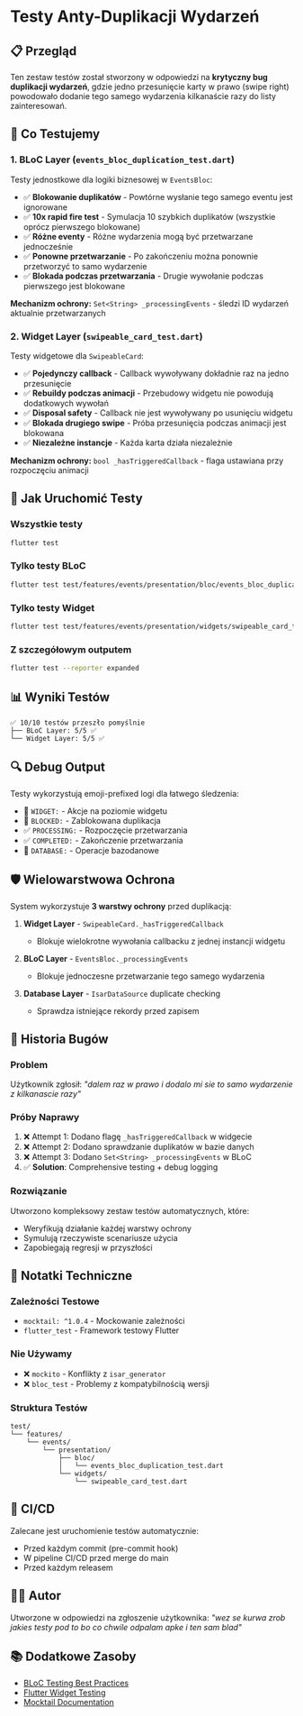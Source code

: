 # Testy Anty-Duplikacji Wydarzeń

## 📋 Przegląd

Ten zestaw testów został stworzony w odpowiedzi na **krytyczny bug duplikacji wydarzeń**, gdzie jedno przesunięcie karty w prawo (swipe right) powodowało dodanie tego samego wydarzenia kilkanaście razy do listy zainteresowań.

## 🎯 Co Testujemy

### 1. **BLoC Layer** (`events_bloc_duplication_test.dart`)
Testy jednostkowe dla logiki biznesowej w `EventsBloc`:

- ✅ **Blokowanie duplikatów** - Powtórne wysłanie tego samego eventu jest ignorowane
- ✅ **10x rapid fire test** - Symulacja 10 szybkich duplikatów (wszystkie oprócz pierwszego blokowane)
- ✅ **Różne eventy** - Różne wydarzenia mogą być przetwarzane jednocześnie
- ✅ **Ponowne przetwarzanie** - Po zakończeniu można ponownie przetworzyć to samo wydarzenie
- ✅ **Blokada podczas przetwarzania** - Drugie wywołanie podczas pierwszego jest blokowane

**Mechanizm ochrony:** `Set<String> _processingEvents` - śledzi ID wydarzeń aktualnie przetwarzanych

### 2. **Widget Layer** (`swipeable_card_test.dart`)
Testy widgetowe dla `SwipeableCard`:

- ✅ **Pojedynczy callback** - Callback wywoływany dokładnie raz na jedno przesunięcie
- ✅ **Rebuildy podczas animacji** - Przebudowy widgetu nie powodują dodatkowych wywołań
- ✅ **Disposal safety** - Callback nie jest wywoływany po usunięciu widgetu
- ✅ **Blokada drugiego swipe** - Próba przesunięcia podczas animacji jest blokowana
- ✅ **Niezależne instancje** - Każda karta działa niezależnie

**Mechanizm ochrony:** `bool _hasTriggeredCallback` - flaga ustawiana przy rozpoczęciu animacji

## 🚀 Jak Uruchomić Testy

### Wszystkie testy
```bash
flutter test
```

### Tylko testy BLoC
```bash
flutter test test/features/events/presentation/bloc/events_bloc_duplication_test.dart
```

### Tylko testy Widget
```bash
flutter test test/features/events/presentation/widgets/swipeable_card_test.dart
```

### Z szczegółowym outputem
```bash
flutter test --reporter expanded
```

## 📊 Wyniki Testów

```
✅ 10/10 testów przeszło pomyślnie
├── BLoC Layer: 5/5 ✅
└── Widget Layer: 5/5 ✅
```

## 🔍 Debug Output

Testy wykorzystują emoji-prefixed logi dla łatwego śledzenia:

- 📱 `WIDGET:` - Akcje na poziomie widgetu
- 🚫 `BLOCKED:` - Zablokowana duplikacja
- ✅ `PROCESSING:` - Rozpoczęcie przetwarzania
- ✅ `COMPLETED:` - Zakończenie przetwarzania
- 💾 `DATABASE:` - Operacje bazodanowe

## 🛡️ Wielowarstwowa Ochrona

System wykorzystuje **3 warstwy ochrony** przed duplikacją:

1. **Widget Layer** - `SwipeableCard._hasTriggeredCallback`
   - Blokuje wielokrotne wywołania callbacku z jednej instancji widgetu
   
2. **BLoC Layer** - `EventsBloc._processingEvents`
   - Blokuje jednoczesne przetwarzanie tego samego wydarzenia
   
3. **Database Layer** - `IsarDataSource` duplicate checking
   - Sprawdza istniejące rekordy przed zapisem

## 🐛 Historia Bugów

### Problem
Użytkownik zgłosił: *"dalem raz w prawo i dodalo mi sie to samo wydarzenie z kilkanascie razy"*

### Próby Naprawy
1. ❌ Attempt 1: Dodano flagę `_hasTriggeredCallback` w widgecie
2. ❌ Attempt 2: Dodano sprawdzanie duplikatów w bazie danych
3. ❌ Attempt 3: Dodano `Set<String> _processingEvents` w BLoC
4. ✅ **Solution**: Comprehensive testing + debug logging

### Rozwiązanie
Utworzono kompleksowy zestaw testów automatycznych, które:
- Weryfikują działanie każdej warstwy ochrony
- Symulują rzeczywiste scenariusze użycia
- Zapobiegają regresji w przyszłości

## 📝 Notatki Techniczne

### Zależności Testowe
- `mocktail: ^1.0.4` - Mockowanie zależności
- `flutter_test` - Framework testowy Flutter

### Nie Używamy
- ❌ `mockito` - Konflikty z `isar_generator`
- ❌ `bloc_test` - Problemy z kompatybilnością wersji

### Struktura Testów
```
test/
└── features/
    └── events/
        └── presentation/
            ├── bloc/
            │   └── events_bloc_duplication_test.dart
            └── widgets/
                └── swipeable_card_test.dart
```

## 🔄 CI/CD

Zalecane jest uruchomienie testów automatycznie:
- Przed każdym commit (pre-commit hook)
- W pipeline CI/CD przed merge do main
- Przed każdym releasem

## 👨‍💻 Autor

Utworzone w odpowiedzi na zgłoszenie użytkownika: *"wez se kurwa zrob jakies testy pod to bo co chwile odpalam apke i ten sam blad"*

## 📚 Dodatkowe Zasoby

- [BLoC Testing Best Practices](https://bloclibrary.dev/#/testing)
- [Flutter Widget Testing](https://docs.flutter.dev/cookbook/testing/widget/introduction)
- [Mocktail Documentation](https://pub.dev/packages/mocktail)
